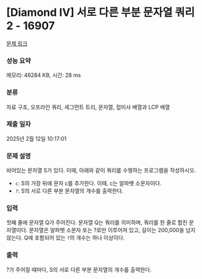 # [Diamond IV] 서로 다른 부분 문자열 쿼리 2 - 16907 

[문제 링크](https://www.acmicpc.net/problem/16907) 

### 성능 요약

메모리: 46284 KB, 시간: 28 ms

### 분류

자료 구조, 오프라인 쿼리, 세그먼트 트리, 문자열, 접미사 배열과 LCP 배열

### 제출 일자

2025년 2월 12일 10:17:01

### 문제 설명

<p>비어있는 문자열 S가 있다. 이때, 아래와 같이 쿼리를 수행하는 프로그램을 작성하시오.</p>

<ul>
	<li><code>c</code>: S의 가장 뒤에 문자 c를 추가한다. 이때, c는 알파벳 소문자이다.</li>
	<li><code>?</code>: S의 서로 다른 부분 문자열의 개수를 출력한다.</li>
</ul>

### 입력 

 <p>첫째 줄에 문자열 Q가 주어진다. 문자열 Q는 쿼리를 의미하며, 쿼리를 한 줄로 합친 문자열이다. 문자열은 알파벳 소문자 또는 ?로만 이루어져 있고, 길이는 200,000을 넘지 않는다. Q에 포함되어 있는 <code>?</code>의 개수는 하나 이상이다.</p>

### 출력 

 <p>?가 주어질 때마다, S의 서로 다른 부분 문자열의 개수를 출력한다.</p>

